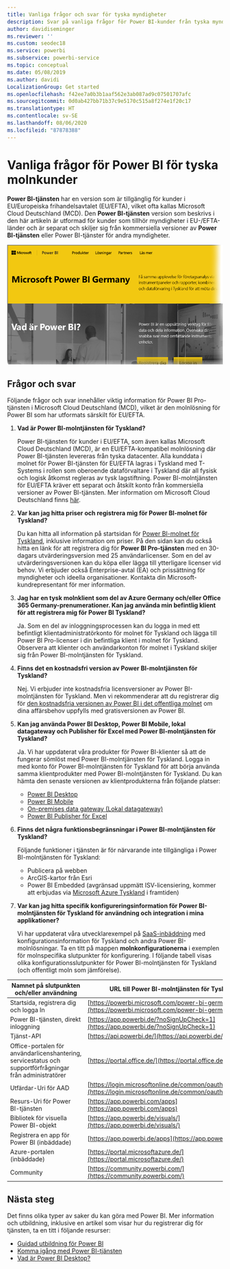 ```yaml
---
title: Vanliga frågor och svar för tyska myndigheter
description: Svar på vanliga frågor för Power BI-kunder från tyska myndigheter
author: davidiseminger
ms.reviewer: ''
ms.custom: seodec18
ms.service: powerbi
ms.subservice: powerbi-service
ms.topic: conceptual
ms.date: 05/08/2019
ms.author: davidi
LocalizationGroup: Get started
ms.openlocfilehash: f42ee7a0b3b1aaf562e3ab087ad9c07501707afc
ms.sourcegitcommit: 0d0ab427bb71b37c9e5170c515a8f274e1f20c17
ms.translationtype: HT
ms.contentlocale: sv-SE
ms.lasthandoff: 08/06/2020
ms.locfileid: "87878388"
---
```

# <a name="frequently-asked-questions-for-power-bi-for-germany-cloud-customers"></a>Vanliga frågor för Power BI för tyska molnkunder
**Power BI-tjänsten** har en version som är tillgänglig för kunder i EU/Europeiska frihandelsavtalet (EU/EFTA), vilket ofta kallas Microsoft Cloud Deutschland (MCD). Den **Power BI-tjänsten** version som beskrivs i den här artikeln är utformad för kunder som tillhör myndigheter i EU-/EFTA-länder och är separat och skiljer sig från kommersiella versioner av **Power BI-tjänsten** eller Power BI-tjänster för andra myndigheter.

![Skärmbild av startsidan för Microsoft Power BI i Tyskland.](media/service-govde-faq/govde-faq_01.png)

## <a name="questions-and-answers"></a>Frågor och svar

Följande frågor och svar innehåller viktig information för Power BI Pro-tjänsten i Microsoft Cloud Deutschland (MCD), vilket är den molnlösning för Power BI som har utformats särskilt för EU/EFTA.

1. **Vad är Power BI-molntjänsten för Tyskland?**
   
   Power BI-tjänsten för kunder i EU/EFTA, som även kallas Microsoft Cloud Deutschland (MCD), är en EU/EFTA-kompatibel molnlösning där Power BI-tjänsten levereras från tyska datacenter. Alla kunddata i molnet för Power BI-tjänsten för EU/EFTA lagras i Tyskland med T-Systems i rollen som oberoende dataförvaltare i Tyskland där all fysisk och logisk åtkomst regleras av tysk lagstiftning. Power BI-molntjänsten för EU/EFTA kräver ett separat och åtskilt konto från kommersiella versioner av Power BI-tjänsten. Mer information om Microsoft Cloud Deutschland finns [här](https://www.microsoft.com/trustcenter/cloudservices/nationalcloud).
2. **Var kan jag hitta priser och registrera mig för Power BI-molnet för Tyskland?**
   
   Du kan hitta all information på startsidan för [Power BI-molnet för Tyskland](https://powerbi.microsoft.com/power-bi-germany/), inklusive information om priser. På den sidan kan du också hitta en länk för att registrera dig för **Power BI Pro-tjänsten** med en 30-dagars utvärderingsversion med 25 användarlicenser. Som en del av utvärderingsversionen kan du köpa eller lägga till ytterligare licenser vid behov. Vi erbjuder också Enterprise-avtal (EA) och prissättning för myndigheter och ideella organisationer. Kontakta din Microsoft-kundrepresentant för mer information.
3. **Jag har en tysk molnklient som del av Azure Germany och/eller Office 365 Germany-prenumerationer. Kan jag använda min befintlig klient för att registrera mig för Power BI Tyskland?**
   
   Ja. Som en del av inloggningsprocessen kan du logga in med ett befintligt klientadministratörkonto för molnet för Tyskland och lägga till Power BI Pro-licenser i din befintliga klient i molnet för Tyskland. Observera att klienter och användarkonton för molnet i Tyskland skiljer sig från Power BI-molntjänsten för Tyskland.
4. **Finns det en kostnadsfri version av Power BI-molntjänsten för Tyskland?**
   
   Nej. Vi erbjuder inte kostnadsfria licensversioner av Power BI-molntjänsten för Tyskland. Men vi rekommenderar att du registrerar dig för [den kostnadsfria versionen av Power BI i det offentliga molnet](https://powerbi.microsoft.com/get-started/) om dina affärsbehov uppfylls med gratisversionen av Power BI.
5. **Kan jag använda Power BI Desktop, Power BI Mobile, lokal datagateway och Publisher för Excel med Power BI-molntjänsten för Tyskland?**
   
   Ja. Vi har uppdaterat våra produkter för Power BI-klienter så att de fungerar sömlöst med Power BI-molntjänsten för Tyskland. Logga in med konto för Power BI-molntjänsten för Tyskland för att börja använda samma klientprodukter med Power BI-molntjänsten för Tyskland. Du kan hämta den senaste versionen av klientprodukterna från följande platser:
   
   * [Power BI Desktop](https://powerbi.microsoft.com/desktop/)
   * [Power BI Mobile](https://powerbi.microsoft.com/mobile/)
   * [On-premises data gateway (Lokal datagateway)](https://powerbi.microsoft.com/gateway/)
   * [Power BI Publisher för Excel](https://powerbi.microsoft.com/excel-dashboard-publisher/)
6. **Finns det några funktionsbegränsningar i Power BI-molntjänsten för Tyskland?**
   
   Följande funktioner i tjänsten är för närvarande inte tillgängliga i Power BI-molntjänsten för Tyskland:
   
   * Publicera på webben
   * ArcGIS-kartor från Esri
   * Power BI Embedded (avgränsad uppmätt ISV-licensiering, kommer att erbjudas via [Microsoft Azure Tyskland](https://azure.microsoft.com/overview/clouds/germany/) i framtiden)
7. **Var kan jag hitta specifik konfigureringsinformation för Power BI-molntjänsten för Tyskland för användning och integration i mina applikationer?**
   
   Vi har uppdaterat våra utvecklarexempel på [SaaS-inbäddning](https://github.com/Microsoft/PowerBI-Developer-Samples) med konfigurationsinformation för Tyskland och andra Power BI-molnlösningar. Ta en titt på mappen **molnkonfigurationerna** i exemplen för molnspecifika slutpunkter för konfigurering. I följande tabell visas olika konfigurationsslutpunkter för Power BI-molntjänsten för Tyskland (och offentligt moln som jämförelse).

| **Namnet på slutpunkten och/eller användning** | **URL till Power BI-molntjänsten för Tyskland** | **Motsvarande URL i offentligt moln (för jämförelse)** |
| --- | --- | --- |
| Startsida, registrera dig och logga In |[https://powerbi.microsoft.com/power-bi-germany/](https://powerbi.microsoft.com/power-bi-germany/) |[https://powerbi.microsoft.com/](https://powerbi.microsoft.com/) |
| Power BI-tjänsten, direkt inloggning |[https://app.powerbi.de/?noSignUpCheck=1](https://app.powerbi.de/?noSignUpCheck=1) |[https://app.powerbi.com/?noSignUpCheck=1](https://app.powerbi.com/?noSignUpCheck=1) |
| Tjänst-API |[https://api.powerbi.de/](https://api.powerbi.de/) |[https://api.powerbi.com/](https://api.powerbi.com/) |
| Office-portalen för användarlicenshantering, servicestatus och supportförfrågningar från administratörer |[https://portal.office.de/](https://portal.office.de/) |[https://portal.office.com/](https://portal.office.com/) |
| Utfärdar-Uri för AAD |[https://login.microsoftonline.de/common/oauth2/authorize/](https://login.microsoftonline.de/common/oauth2/authorize/) |[https://login.microsoftonline.com/common/oauth2/authorize/](https://login.microsoftonline.com/common/oauth2/authorize/) |
| Resurs-Uri för Power BI-tjänsten |[https://app.powerbi.com/apps](https://app.powerbi.com/apps) | |
| Bibliotek för visuella Power BI-objekt |[https://app.powerbi.de/visuals/](https://app.powerbi.de/visuals/) |[https://app.powerbi.com/visuals/](https://app.powerbi.com/visuals/) |
| Registrera en app för Power BI (inbäddade) |[https://app.powerbi.de/apps](https://app.powerbi.de/apps) |[https://app.powerbi.com/apps](https://app.powerbi.com/apps) |
| Azure-portalen (inbäddade) |[https://portal.microsoftazure.de/](https://portal.microsoftazure.de/) |[https://portal.azure.com/](https://portal.azure.com/) |
| Community |[https://community.powerbi.com/](https://community.powerbi.com/) |[https://community.powerbi.com/](https://community.powerbi.com/) |

## <a name="next-steps"></a>Nästa steg
Det finns olika typer av saker du kan göra med Power BI. Mer information och utbildning, inklusive en artikel som visar hur du registrerar dig för tjänsten, ta en titt i följande resurser:

* [Guidad utbildning för Power BI](../guided-learning/index.yml)
* [Komma igång med Power BI-tjänsten](../fundamentals/service-get-started.md)
* [Vad är Power BI Desktop?](../fundamentals/desktop-what-is-desktop.md)

